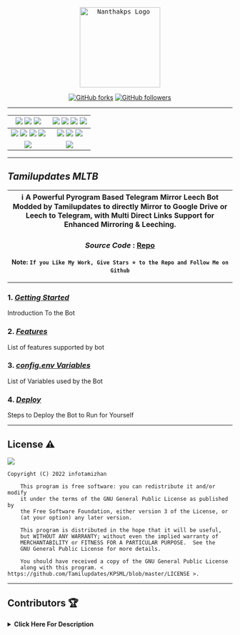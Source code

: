 <p align="center">
    <a href="https://github.com/Tamilupdates/KPSML">
        <kbd>
            <img width="180" src="https://graph.org/file/7a3c091d0901751e5886f.jpg" alt="Nanthakps Logo">
        </kbd>
    </a>
</p>

<p align="center">
<div align=center>

[![GitHub forks](https://img.shields.io/github/forks/Tamilupdates/KPSML?style=social)](https://github.com/Tamilupdates/KPSML/fork)
[![GitHub followers](https://img.shields.io/github/followers/Tamilupdates?style=social&label=Followers)](https://github.com/Tamilupdates)

----

[![](https://img.shields.io/github/repo-size/Tamilupdates/KPSML?color=green&label=Repo%20Size&labelColor=292c3b)](#) [![](https://img.shields.io/github/commit-activity/m/Tamilupdates/KPSML?logo=github&labelColor=292c3b&label=Github%20Commits)](#) [![](https://img.shields.io/github/license/Tamilupdates/KPSML?style=flat&label=License&labelColor=292c3b)](#)|[![](https://img.shields.io/github/issues-raw/Tamilupdates/KPSML?style=flat&label=Open%20Issues&labelColor=292c3b)](#) [![](https://img.shields.io/github/issues-closed-raw/Tamilupdates/KPSML?style=flat&label=Closed%20Issues&labelColor=292c3b)](#) [![](https://img.shields.io/github/issues-pr-raw/Tamilupdates/KPSML?style=flat&label=Open%20Pull%20Requests&labelColor=292c3b)](#) [![](https://img.shields.io/github/issues-pr-closed-raw/Tamilupdates/KPSML?style=flat&label=Closed%20Pull%20Requests&labelColor=292c3b)](#)
:---:|:---:|
[![](https://img.shields.io/github/languages/count/Tamilupdates/KPSML?style=flat&label=Total%20Languages&labelColor=292c3b&color=blueviolet)](#) [![](https://img.shields.io/github/languages/top/Tamilupdates/KPSML?style=flat&logo=python&labelColor=292c3b)](#) [![](https://img.shields.io/github/last-commit/Tamilupdates/KPSML?style=flat&label=Last%20Commit&labelColor=292c3b&color=important)](#) [![](https://badgen.net/github/branches/Tamilupdates/KPSML?label=Total%20Branches&labelColor=292c3b)](#)|[![](https://img.shields.io/github/forks/Tamilupdates/KPSML?style=flat&logo=github&label=Forks&labelColor=292c3b&color=critical)](#) [![](https://img.shields.io/github/stars/Tamilupdates/KPSML?style=flat&logo=github&label=Stars&labelColor=292c3b&color=yellow)](#) [![](https://badgen.net/docker/pulls/weebzone/Tamilupdates?icon=docker&label=Pulls&labelColor=292c3b&color=blue)](#)
[![](https://img.shields.io/badge/Telegram%20Channel-Join-9cf?style=for-the-badge&logo=telegram&logoColor=blue&style=flat&labelColor=292c3b)](https://telegram.me/KPSTorrent) |[![](https://img.shields.io/badge/Support%20Group-Join-9cf?style=for-the-badge&logo=telegram&logoColor=blue&style=flat&labelColor=292c3b)](https://telegram.me/TorrentLeechGroup) |

</div>

----

## ***Tamilupdates MLTB***

<div align=center>

ℹ️ A Powerful Pyrogram Based Telegram Mirror Leech Bot Modded by Tamilupdates to directly Mirror to Google Drive or Leech to Telegram, with Multi Direct Links Support for Enhanced Mirroring & Leeching.|
---|
    
### ***Source Code*** : [Repo](https://github.com/Tamilupdates/KPSML)

#### Note: `If you Like My Work, Give Stars ⭐ to the Repo and Follow Me on Github`
    
----
</div>
</p>

### 1. [***Getting Started***](https://github.com/Tamilupdates/weebzone/wiki/Getting-Started)
Introduction To the Bot

### 2. [***Features***](https://github.com/Tamilupdates/weebzone/wiki/Features)
List of features supported by bot

### 3. [***config.env Variables***](https://github.com/Tamilupdates/weebzone/wiki/Setting-up-the-config.env-file)
List of Variables used by the Bot

### 4. [***Deploy***](https://github.com/Tamilupdates/weebzone/wiki/Deployment)
Steps to Deploy the Bot to Run for Yourself

---

## License ⚠️

[![](https://www.gnu.org/graphics/gplv3-with-text-136x68.png)](https://www.gnu.org/licenses/gpl-3.0.html)

```text
Copyright (C) 2022 infotamizhan

    This program is free software: you can redistribute it and/or modify
    it under the terms of the GNU General Public License as published by
    the Free Software Foundation, either version 3 of the License, or
    (at your option) any later version.

    This program is distributed in the hope that it will be useful,
    but WITHOUT ANY WARRANTY; without even the implied warranty of
    MERCHANTABILITY or FITNESS FOR A PARTICULAR PURPOSE.  See the
    GNU General Public License for more details.

    You should have received a copy of the GNU General Public License
    along with this program. < https://github.com/Tamilupdates/KPSML/blob/master/LICENSE >.
```

---

## Contributors 🏆
<details>
    <summary><b>Click Here For Description</b></summary>

|![](https://avatars.githubusercontent.com/u/116391685)|![](https://avatars.githubusercontent.com/u/113664541)|![](https://avatars.githubusercontent.com/u/77075674)|![](https://avatars.githubusercontent.com/u/94453305)|![](https://avatars.githubusercontent.com/u/56303690)|![](https://avatars.githubusercontent.com/u/91935990)|![](https://avatars.githubusercontent.com/u/80155750)|
|---|---|---|---|---|---|---|
|[`Tamilupdates`](https://github.com/Tamilupdates)|[`CodeWithWeeb`](https://github.com/weebzone)|[`Anasty17`](https://github.com/anasty17)|[`Ajay Choudhary`](https://github.com/ajay0916) |[`Arshsisodiya`](https://github.com/arshsisodiya/helios-mirror) |[`ToxyTech`](https://github.com/dipeshpatil123)|[`MysterySD`](https://github.com/5MysterySD)|
| `Me` Master | Add modules and fixes & many more|Base Repo|For suggestion & fixing| For there BOT_PM and LOG feature| For Task Limit| For Help and PIXIBAY Support|

</details>
